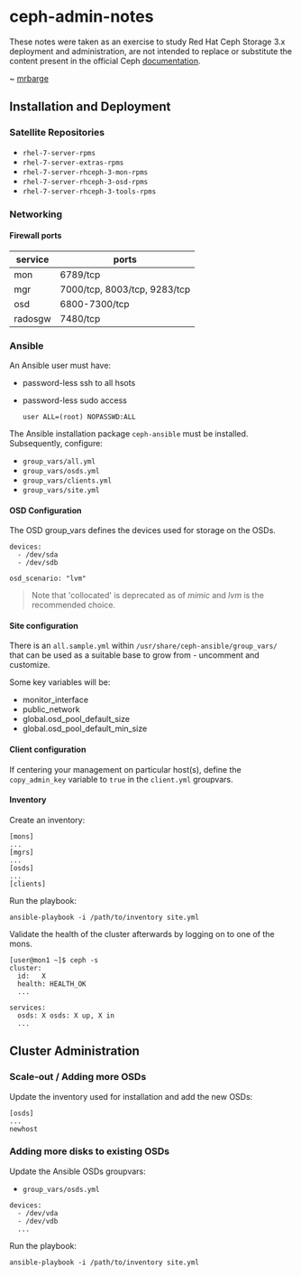 # ceph-admin-notes

These notes were taken as an exercise to study Red Hat Ceph Storage 3.x deployment and administration, are not intended to replace or substitute the content present in the official Ceph [documentation](http://docs.ceph.com/).

 ~ [mrbarge](https://github.com/mrbarge/)

## Installation and Deployment

### Satellite Repositories
- `rhel-7-server-rpms`
- `rhel-7-server-extras-rpms`
- `rhel-7-server-rhceph-3-mon-rpms`
- `rhel-7-server-rhceph-3-osd-rpms`
- `rhel-7-server-rhceph-3-tools-rpms`

### Networking
#### Firewall ports
| service | ports                        |
| ------- | ---------------------------- |
| mon     | 6789/tcp                     |
| mgr     | 7000/tcp, 8003/tcp, 9283/tcp |
| osd     | 6800-7300/tcp                |
| radosgw | 7480/tcp                     |

### Ansible

An Ansible user must have:

* password-less ssh to all hsots
* password-less sudo access
  
  ```user ALL=(root) NOPASSWD:ALL```

The Ansible installation package `ceph-ansible` must be installed. Subsequently, configure:

- `group_vars/all.yml`
- `group_vars/osds.yml`
- `group_vars/clients.yml`
- `group_vars/site.yml`

#### OSD Configuration

The OSD group_vars defines the devices used for storage on the OSDs.

```
devices:
  - /dev/sda
  - /dev/sdb

osd_scenario: "lvm"
```

> Note that 'collocated' is deprecated as of _mimic_ and _lvm_ is the recommended choice.

#### Site configuration

There is an `all.sample.yml` within `/usr/share/ceph-ansible/group_vars/` that can be used as a suitable base to grow from - uncomment and customize.

Some key variables will be:
- monitor_interface
- public_network
- global.osd_pool_default_size
- global.osd_pool_default_min_size

#### Client configuration

If centering your management on particular host(s), define the `copy_admin_key` variable to `true` in the `client.yml` groupvars.

#### Inventory

Create an inventory:

```
[mons]
...
[mgrs]
...
[osds]
...
[clients]
```

Run the playbook:

```
ansible-playbook -i /path/to/inventory site.yml
```

Validate the health of the cluster afterwards by logging on to one of the mons.

```
[user@mon1 ~]$ ceph -s
cluster:
  id:   X
  health: HEALTH_OK
  ...

services:
  osds: X osds: X up, X in  
  ...
```  

## Cluster Administration

### Scale-out / Adding more OSDs

Update the inventory used for installation and add the new OSDs:

```
[osds]
...
newhost
```

### Adding more disks to existing OSDs 

Update the Ansible OSDs groupvars:

- `group_vars/osds.yml`

```
devices:
  - /dev/vda
  - /dev/vdb
  ...
```

Run the playbook:

```
ansible-playbook -i /path/to/inventory site.yml
```

